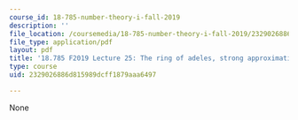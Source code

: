 ```yaml
---
course_id: 18-785-number-theory-i-fall-2019
description: ''
file_location: /coursemedia/18-785-number-theory-i-fall-2019/2329026886d815989dcff1879aaa6497_MIT18_785F19_lec25.pdf
file_type: application/pdf
layout: pdf
title: '18.785 F2019 Lecture 25: The ring of adeles, strong approximation'
type: course
uid: 2329026886d815989dcff1879aaa6497

---
```

None